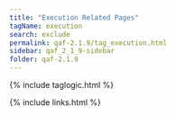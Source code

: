 ```yaml
---
title: "Execution Related Pages"
tagName: execution
search: exclude
permalink: qaf-2.1.9/tag_execution.html
sidebar: qaf_2_1_9-sidebar
folder: qaf-2.1.9
---
```

{% include taglogic.html %}

{% include links.html %}
